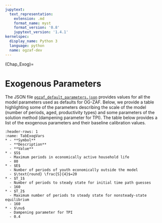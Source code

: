 ```yaml
---
jupytext:
  text_representation:
    extension: .md
    format_name: myst
    format_version: '0.8'
    jupytext_version: '1.4.1'
kernelspec:
  display_name: Python 3
  language: python
  name: ogzaf-dev
---
```


(Chap_Exog)=
# Exogenous Parameters


  The JSON file [`ogzaf_default_parameters.json`](https://github.com/EAPD-DRB/OG-ZAF/blob/master/ogzaf/ogzaf_default_parameters.json) provides values for all the model parameters used as defaults for OG-ZAF. Below, we provide a table highlighting some of the parameters describing the scale of the model (number of periods, aged, productivity types) and some parameters of the solution method (dampening parameter for TPI). The table below provides a list of the exogenous parameters and their baseline calibration values.

  <!-- +++
  ```{code-cell} ogzaf-dev
  :tags: [hide-cell]
  from myst_nb import glue
  import ogzaf.parameter_tables as pt
  from ogzaf import Specifications
  p = Specifications()
  table = pt.param_table(p, table_format=None, path=None)
  glue("param_table", table, display=False)
  ```
  -->

  ```{list-table} **List of exogenous parameters and baseline calibration values.**
  :header-rows: 1
  :name: TabExogVars
  * - **Symbol**
    - **Description**
    - **Value**
  * - $S$
    - Maximum periods in economically active household life
    - 80
  * - $E$
    - Number of periods of youth economically outside the model
    - $\text{round} \frac{S}{4}$=20
  * - $T_1$
    - Number of periods to steady state for initial time path guesses
    - 160
  * - $T_2$
    - Maximum number of periods to steady state for nonsteady-state equilibrium
    - 160
  * - $\nu$
    - Dampening parameter for TPI
    - 0.4
  ```
